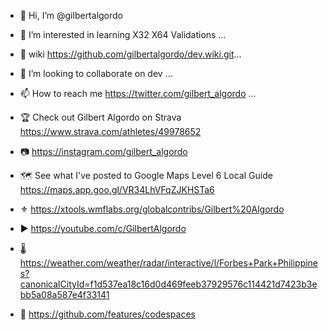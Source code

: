- 👋 Hi, I’m @gilbertalgordo 
- 👀 I’m interested in learning X32 X64 Validations ...
- 🌱 wiki https://github.com/gilbertalgordo/dev.wiki.git...
- 💞️ I’m looking to collaborate on dev ...
- 📫 How to reach me https://twitter.com/gilbert_algordo  ...
- 🏆 Check out Gilbert Algordo on Strava
https://www.strava.com/athletes/49978652
- 📷 https://instagram.com/gilbert_algordo 
- 🗺 See what I've posted to Google Maps
Level 6 Local Guide
https://maps.app.goo.gl/VR34LhVFqZJKHSTa6

- ⚜ https://xtools.wmflabs.org/globalcontribs/Gilbert%20Algordo
- ▶️ https://youtube.com/c/GilbertAlgordo

- 🌡 https://weather.com/weather/radar/interactive/l/Forbes+Park+Philippines?canonicalCityId=f1d537ea18c16d0d469feeb37929576c114421d7423b3ebb5a08a587e4f33141
- 🚀 https://github.com/features/codespaces

<!---
gilbertalgordo/dev is a ✨ special ✨ repository because its `README.md` (this file) appears on your GitHub profile.
You can click the Preview link to take a look at your changes.
--->
